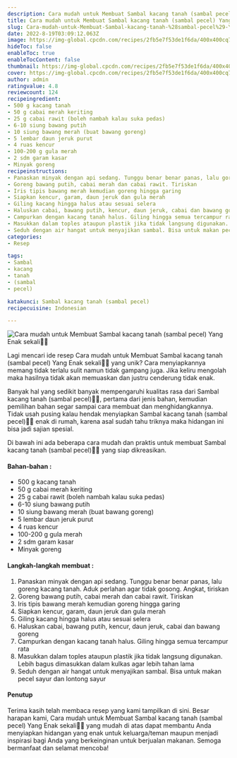 ```yaml
---
description: Cara mudah untuk Membuat Sambal kacang tanah (sambal pecel) Yang Enak sekali"
title: Cara mudah untuk Membuat Sambal kacang tanah (sambal pecel) Yang Enak sekali
slug: Cara-mudah-untuk-Membuat-Sambal-kacang-tanah-%28sambal-pecel%29-Yang-Enak-sekali
date: 2022-8-19T03:09:12.063Z
image: https://img-global.cpcdn.com/recipes/2fb5e7f53de1f6da/400x400cq70/photo.jpg
hideToc: false
enableToc: true
enableTocContent: false
thumbnail: https://img-global.cpcdn.com/recipes/2fb5e7f53de1f6da/400x400cq70/photo.jpg
cover: https://img-global.cpcdn.com/recipes/2fb5e7f53de1f6da/400x400cq70/photo.jpg
author: admin
ratingvalue: 4.8
reviewcount: 124
recipeingredient:
- 500 g kacang tanah
- 50 g cabai merah keriting
- 25 g cabai rawit (boleh nambah kalau suka pedas)
- 6-10 siung bawang putih
- 10 siung bawang merah (buat bawang goreng)
- 5 lembar daun jeruk purut
- 4 ruas kencur
- 100-200 g gula merah
- 2 sdm garam kasar
- Minyak goreng
recipeinstructions:
- Panaskan minyak dengan api sedang. Tunggu benar benar panas, lalu goreng kacang tanah. Aduk perlahan agar tidak gosong. Angkat, tiriskan
- Goreng bawang putih, cabai merah dan cabai rawit. Tiriskan
- Iris tipis bawang merah kemudian goreng hingga garing
- Siapkan kencur, garam, daun jeruk dan gula merah
- Giling kacang hingga halus atau sesuai selera
- Haluskan cabai, bawang putih, kencur, daun jeruk, cabai dan bawang goreng
- Campurkan dengan kacang tanah halus. Giling hingga semua tercampur rata
- Masukkan dalam toples ataupun plastik jika tidak langsung digunakan. Lebih bagus dimasukkan dalam kulkas agar lebih tahan lama
- Seduh dengan air hangat untuk menyajikan sambal. Bisa untuk makan pecel sayur dan lontong sayur
categories:
- Resep

tags:
- Sambal
- kacang
- tanah
- (sambal
- pecel)

katakunci: Sambal kacang tanah (sambal pecel)
recipecuisine: Indonesian

---
```


![Cara mudah untuk Membuat Sambal kacang tanah (sambal pecel) Yang Enak sekali👩‍🍳](https://img-global.cpcdn.com/recipes/2fb5e7f53de1f6da/400x400cq70/photo.jpg)

Lagi mencari ide resep Cara mudah untuk Membuat Sambal kacang tanah (sambal pecel) Yang Enak sekali👩‍🍳 yang unik? Cara menyiapkannya memang tidak terlalu sulit namun tidak gampang juga. Jika keliru mengolah maka hasilnya tidak akan memuaskan dan justru cenderung tidak enak.

Banyak hal yang sedikit banyak mempengaruhi kualitas rasa dari Sambal kacang tanah (sambal pecel)👩‍🍳, pertama dari jenis bahan, kemudian pemilihan bahan segar sampai cara membuat dan menghidangkannya. Tidak usah pusing kalau hendak menyiapkan Sambal kacang tanah (sambal pecel)👩‍🍳 enak di rumah, karena asal sudah tahu triknya maka hidangan ini bisa jadi sajian spesial.

Di bawah ini ada beberapa cara mudah dan praktis untuk membuat Sambal kacang tanah (sambal pecel)👩‍🍳 yang siap dikreasikan.

<!--inarticleads1-->

#### Bahan-bahan :

- 500 g kacang tanah
- 50 g cabai merah keriting
- 25 g cabai rawit (boleh nambah kalau suka pedas)
- 6-10 siung bawang putih
- 10 siung bawang merah (buat bawang goreng)
- 5 lembar daun jeruk purut
- 4 ruas kencur
- 100-200 g gula merah
- 2 sdm garam kasar
- Minyak goreng

<!--inarticleads2-->

#### Langkah-langkah membuat :

1. Panaskan minyak dengan api sedang. Tunggu benar benar panas, lalu goreng kacang tanah. Aduk perlahan agar tidak gosong. Angkat, tiriskan
1. Goreng bawang putih, cabai merah dan cabai rawit. Tiriskan
1. Iris tipis bawang merah kemudian goreng hingga garing
1. Siapkan kencur, garam, daun jeruk dan gula merah
1. Giling kacang hingga halus atau sesuai selera
1. Haluskan cabai, bawang putih, kencur, daun jeruk, cabai dan bawang goreng
1. Campurkan dengan kacang tanah halus. Giling hingga semua tercampur rata
1. Masukkan dalam toples ataupun plastik jika tidak langsung digunakan. Lebih bagus dimasukkan dalam kulkas agar lebih tahan lama
1. Seduh dengan air hangat untuk menyajikan sambal. Bisa untuk makan pecel sayur dan lontong sayur

#### Penutup

Terima kasih telah membaca resep yang kami tampilkan di sini. Besar harapan kami, Cara mudah untuk Membuat Sambal kacang tanah (sambal pecel) Yang Enak sekali👩‍🍳 yang mudah di atas dapat membantu Anda menyiapkan hidangan yang enak untuk keluarga/teman maupun menjadi inspirasi bagi Anda yang berkeinginan untuk berjualan makanan. Semoga bermanfaat dan selamat mencoba!